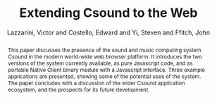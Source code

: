 --- 
title: "Extending Csound to the Web" 
abstract: "This paper discusses the presence of the sound and music computing system Csound in the modern world-wide web browser platform. It introduces the two versions of the system currently available, as pure Javascript code, and as portable Native Client binary module with a Javascript interface. Three example applications are presented, showing some of the potential uses of the system. The paper concludes with a discussion of the wider Csound application ecosystem, and the prospects for its future development." 
address: "Paris" 
author: "Lazzarini, Victor and Costello, Edward and Yi, Steven and Ffitch, John"
webAuthor: "Victor Lazzarini, Edward Costello, Steven Yi, John Ffitch" 
booktitle: "Proceedings of the International Web Audio Conference" 
editor: "Goldszmidt, Samuel and Schnell, Norbert and Saiz, Victor and Matuszewski, Benjamin" 
month: "Proceedings of the International Web Audio Conference"
pages: "undefined" 
publisher: "IRCAM" 
series: "WAC '15"
type: "Paper"  
year: "2015" 
id: "2015_14" 
tags: year2015
media: https://medias.ircam.fr/x0460cf 
pdflink: /_data/papers/pdf/2015/2015_14.pdf
ISSN: 2663-5844
---